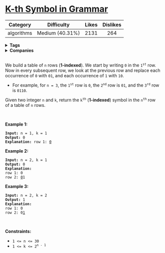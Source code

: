 # [K-th Symbol in Grammar](https://leetcode.com/problems/k-th-symbol-in-grammar/description/)

| Category | Difficulty | Likes | Dislikes |
| :------: | :--------: | :---: | :------: |
| algorithms | Medium (40.31%) | 2131 | 264 |

<details>
  <summary><strong>Tags</strong></summary>

  [array](https://leetcode.com/tag/array)

</details>

<details>
  <summary><strong>Companies</strong></summary>

  

</details>
<br />
<p>We build a table of <code>n</code> rows (<strong>1-indexed</strong>). We start by writing <code>0</code> in the <code>1<sup>st</sup></code> row. Now in every subsequent row, we look at the previous row and replace each occurrence of <code>0</code> with <code>01</code>, and each occurrence of <code>1</code> with <code>10</code>.</p>

<ul>
  <li>For example, for <code>n = 3</code>, the <code>1<sup>st</sup></code> row is <code>0</code>, the <code>2<sup>nd</sup></code> row is <code>01</code>, and the <code>3<sup>rd</sup></code> row is <code>0110</code>.</li>
</ul>

<p>Given two integer <code>n</code> and <code>k</code>, return the <code>k<sup>th</sup></code> (<strong>1-indexed</strong>) symbol in the <code>n<sup>th</sup></code> row of a table of <code>n</code> rows.</p>

<p>&nbsp;</p>
<p><strong>Example 1:</strong></p>

<pre><code><strong>Input:</strong> n = 1, k = 1
<strong>Output:</strong> 0
<strong>Explanation:</strong> row 1: <u>0</u></code></pre>

<p><strong>Example 2:</strong></p>

<pre><code><strong>Input:</strong> n = 2, k = 1
<strong>Output:</strong> 0
<strong>Explanation:</strong> 
row 1: 0
row 2: <u>0</u>1</code></pre>

<p><strong>Example 3:</strong></p>

<pre><code><strong>Input:</strong> n = 2, k = 2
<strong>Output:</strong> 1
<strong>Explanation:</strong> 
row 1: 0
row 2: 0<u>1</u></code></pre>

<p>&nbsp;</p>
<p><strong>Constraints:</strong></p>

<ul>
  <li><code>1 &lt;= n &lt;= 30</code></li>
  <li><code>1 &lt;= k &lt;= 2<sup>n - 1</sup></code></li>
</ul>

